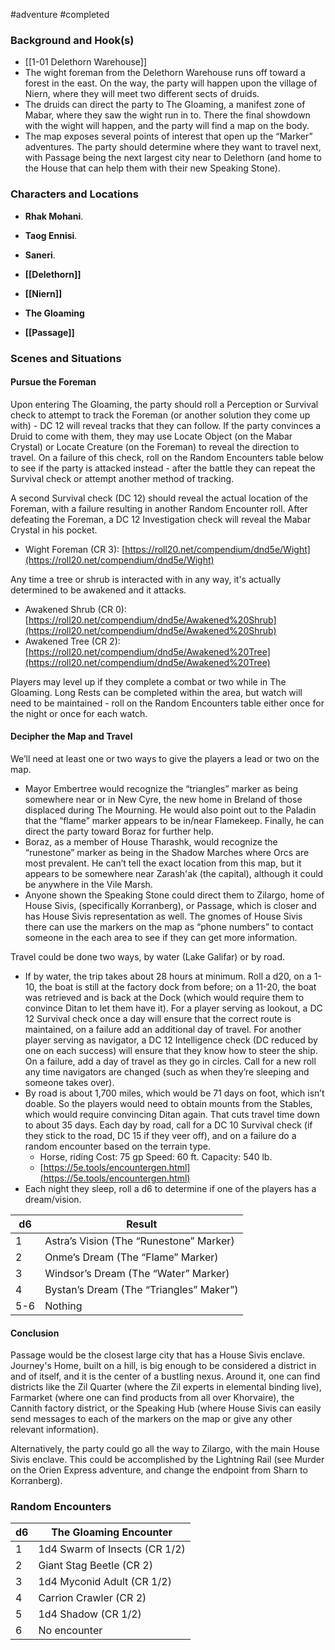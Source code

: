  #adventure #completed 

### **Background and Hook(s)**

- [[1-01  Delethorn Warehouse]]
- The wight foreman from the Delethorn Warehouse runs off toward a forest in the east. On the way, the party will happen upon the village of Niern, where they will meet two different sects of druids.
- The druids can direct the party to The Gloaming, a manifest zone of Mabar, where they saw the wight run in to. There the final showdown with the wight will happen, and the party will find a map on the body.
- The map exposes several points of interest that open up the “Marker” adventures. The party should determine where they want to travel next, with Passage being the next largest city near to Delethorn (and home to the House that can help them with their new Speaking Stone).

### Characters and Locations

- **Rhak Mohani**. 
- **Taog Ennisi**. 
- **Saneri**. 

- **[[Delethorn]]**
- **[[Niern]]**
- **The Gloaming**
- **[[Passage]]**

### Scenes and Situations

#### Pursue the Foreman

Upon entering The Gloaming, the party should roll a Perception or Survival check to attempt to track the Foreman (or another solution they come up with) - DC 12 will reveal tracks that they can follow. If the party convinces a Druid to come with them, they may use Locate Object (on the Mabar Crystal) or Locate Creature (on the Foreman) to reveal the direction to travel. On a failure of this check, roll on the Random Encounters table below to see if the party is attacked instead - after the battle they can repeat the Survival check or attempt another method of tracking.

A second Survival check (DC 12) should reveal the actual location of the Foreman, with a failure resulting in another Random Encounter roll. After defeating the Foreman, a DC 12 Investigation check will reveal the Mabar Crystal in his pocket.

- Wight Foreman (CR 3): [https://roll20.net/compendium/dnd5e/Wight](https://roll20.net/compendium/dnd5e/Wight)

Any time a tree or shrub is interacted with in any way, it's actually determined to be awakened and it attacks.

- Awakened Shrub (CR 0): [https://roll20.net/compendium/dnd5e/Awakened%20Shrub](https://roll20.net/compendium/dnd5e/Awakened%20Shrub)
- Awakened Tree (CR 2): [https://roll20.net/compendium/dnd5e/Awakened%20Tree](https://roll20.net/compendium/dnd5e/Awakened%20Tree)

Players may level up if they complete a combat or two while in The Gloaming. Long Rests can be completed within the area, but watch will need to be maintained - roll on the Random Encounters table either once for the night or once for each watch.

#### Decipher the Map and Travel

We’ll need at least one or two ways to give the players a lead or two on the map.

- Mayor Embertree would recognize the “triangles” marker as being somewhere near or in New Cyre, the new home in Breland of those displaced during The Mourning. He would also point out to the Paladin that the “flame” marker appears to be in/near Flamekeep. Finally, he can direct the party toward Boraz for further help.
- Boraz, as a member of House Tharashk, would recognize the “runestone” marker as being in the Shadow Marches where Orcs are most prevalent. He can’t tell the exact location from this map, but it appears to be somewhere near Zarash'ak (the capital), although it could be anywhere in the Vile Marsh.
- Anyone shown the Speaking Stone could direct them to Zilargo, home of House Sivis, (specifically Korranberg), or Passage, which is closer and has House Sivis representation as well. The gnomes of House Sivis there can use the markers on the map as “phone numbers” to contact someone in the each area to see if they can get more information.

Travel could be done two ways, by water (Lake Galifar) or by road.

- If by water, the trip takes about 28 hours at minimum. Roll a d20, on a 1-10, the boat is still at the factory dock from before; on a 11-20, the boat was retrieved and is back at the Dock (which would require them to convince Ditan to let them have it). For a player serving as lookout, a DC 12 Survival check once a day will ensure that the correct route is maintained, on a failure add an additional day of travel. For another player serving as navigator, a DC 12 Intelligence check (DC reduced by one on each success) will ensure that they know how to steer the ship. On a failure, add a day of travel as they go in circles. Call for a new roll any time navigators are changed (such as when they’re sleeping and someone takes over).
- By road is about 1,700 miles, which would be 71 days on foot, which isn’t doable. So the players would need to obtain mounts from the Stables, which would require convincing Ditan again. That cuts travel time down to about 35 days. Each day by road, call for a DC 10 Survival check (if they stick to the road, DC 15 if they veer off), and on a failure do a random encounter based on the terrain type.
    - Horse, riding     Cost: 75 gp    Speed: 60 ft.     Capacity: 540 lb.
    - [https://5e.tools/encountergen.html](https://5e.tools/encountergen.html)
- Each night they sleep, roll a d6 to determine if one of the players has a dream/vision.

| d6 | Result |
| --- | --- |
| 1 | Astra’s Vision (The “Runestone” Marker) |
| 2 | Onme’s Dream (The “Flame” Marker) |
| 3 | Windsor’s Dream (The “Water” Marker) |
| 4 | Bystan’s Dream (The “Triangles” Maker”) |
| 5-6 | Nothing |

#### Conclusion

Passage would be the closest large city that has a House Sivis enclave. Journey's Home, built on a hill, is big enough to be considered a district in and of itself, and it is the center of a bustling nexus. Around it, one can find districts like the Zil Quarter (where the Zil experts in elemental binding live), Farmarket (where one can find products from all over Khorvaire), the Cannith factory district, or the Speaking Hub (where House Sivis can easily send messages to each of the markers on the map or give any other relevant information).

Alternatively, the party could go all the way to Zilargo, with the main House Sivis enclave. This could be accomplished by the Lightning Rail (see Murder on the Orien Express adventure, and change the endpoint from Sharn to Korranberg).

### Random Encounters

| d6  | The Gloaming Encounter        |
| --- | ----------------------------- |
| 1   | 1d4 Swarm of Insects (CR 1/2) |
| 2   | Giant Stag Beetle (CR 2)      |
| 3   | 1d4 Myconid Adult (CR 1/2)    |
| 4   | Carrion Crawler (CR 2)        |
| 5   | 1d4 Shadow (CR 1/2)           |
| 6   | No encounter                  |
